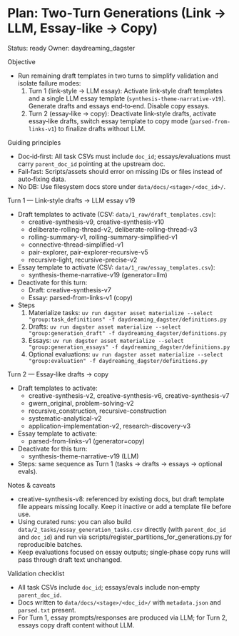 # Plan: Two‑Turn Generations (Link → LLM, Essay‑like → Copy)

Status: ready
Owner: daydreaming_dagster

Objective
- Run remaining draft templates in two turns to simplify validation and isolate failure modes:
  1) Turn 1 (link‑style → LLM essay): Activate link‑style draft templates and a single LLM essay template (`synthesis-theme-narrative-v19`). Generate drafts and essays end‑to‑end. Disable copy essays.
  2) Turn 2 (essay‑like → copy): Deactivate link‑style drafts, activate essay‑like drafts, switch essay template to copy mode (`parsed-from-links-v1`) to finalize drafts without LLM.

Guiding principles
- Doc‑id‑first: All task CSVs must include `doc_id`; essays/evaluations must carry `parent_doc_id` pointing at the upstream doc.
- Fail‑fast: Scripts/assets should error on missing IDs or files instead of auto‑fixing data.
- No DB: Use filesystem docs store under `data/docs/<stage>/<doc_id>/`.

Turn 1 — Link‑style drafts → LLM essay v19
- Draft templates to activate (CSV: `data/1_raw/draft_templates.csv`):
  - creative-synthesis-v9, creative-synthesis-v10
  - deliberate-rolling-thread-v2, deliberate-rolling-thread-v3
  - rolling-summary-v1, rolling-summary-simplified-v1
  - connective-thread-simplified-v1
  - pair-explorer, pair-explorer-recursive-v5
  - recursive-light, recursive-precise-v2
- Essay template to activate (CSV: `data/1_raw/essay_templates.csv`):
  - synthesis-theme-narrative-v19 (generator=llm)
- Deactivate for this turn:
  - Draft: creative-synthesis-v7
  - Essay: parsed-from-links-v1 (copy)
- Steps
  1) Materialize tasks: `uv run dagster asset materialize --select "group:task_definitions" -f daydreaming_dagster/definitions.py`
  2) Drafts: `uv run dagster asset materialize --select "group:generation_draft" -f daydreaming_dagster/definitions.py`
  3) Essays: `uv run dagster asset materialize --select "group:generation_essays" -f daydreaming_dagster/definitions.py`
  4) Optional evaluations: `uv run dagster asset materialize --select "group:evaluation" -f daydreaming_dagster/definitions.py`

Turn 2 — Essay‑like drafts → copy
- Draft templates to activate:
  - creative-synthesis-v2, creative-synthesis-v6, creative-synthesis-v7
  - gwern_original, problem-solving-v2
  - recursive_construction, recursive-construction
  - systematic-analytical-v2
  - application-implementation-v2, research-discovery-v3
- Essay template to activate:
  - parsed-from-links-v1 (generator=copy)
- Deactivate for this turn:
  - synthesis-theme-narrative-v19 (LLM)
- Steps: same sequence as Turn 1 (tasks → drafts → essays → optional evals).

Notes & caveats
- creative-synthesis-v8: referenced by existing docs, but draft template file appears missing locally. Keep it inactive or add a template file before use.
- Using curated runs: you can also build `data/2_tasks/essay_generation_tasks.csv` directly (with `parent_doc_id` and `doc_id`) and run via scripts/register_partitions_for_generations.py for reproducible batches.
- Keep evaluations focused on essay outputs; single‑phase copy runs will pass through draft text unchanged.

Validation checklist
- All task CSVs include `doc_id`; essays/evals include non‑empty `parent_doc_id`.
- Docs written to `data/docs/<stage>/<doc_id>/` with `metadata.json` and `parsed.txt` present.
- For Turn 1, essay prompts/responses are produced via LLM; for Turn 2, essays copy draft content without LLM.


